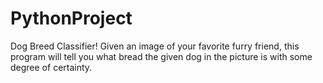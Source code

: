 # PythonProject
Dog Breed Classifier! Given an image of your favorite furry friend, this program will tell you what bread the given dog in the picture is with some degree of certainty.
